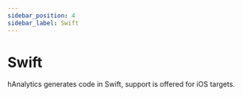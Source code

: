 ```yaml
---
sidebar_position: 4
sidebar_label: Swift
---
```


# Swift

hAnalytics generates code in Swift, support is offered for iOS targets.
